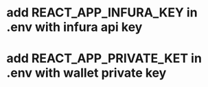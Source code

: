 # add REACT_APP_INFURA_KEY in .env with infura api key
# add REACT_APP_PRIVATE_KET in .env with wallet private key
